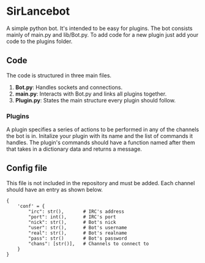 # SirLancebot

A simple python bot. It's intended to be easy for plugins.
The bot consists mainly of main.py and lib/Bot.py.
To add code for a new plugin just add your code to the plugins folder.

## Code

The code is structured in three main files.
1. **Bot.py**: Handles sockets and connections.
2. **main.py**: Interacts with Bot.py and links all plugins together.
3. **Plugin.py**: States the main structure every plugin should follow.

### Plugins
A plugin specifies a series of actions to be performed in any of the channels the bot is in.
Initalize your plugin with its name and the list of commands it handles. The plugin's commands should have a function named after them that takes in a dictionary data and returns a message.

## Config file

This file is not included in the repository and must be added. Each channel should have 
an entry as shown below. 

```
{
    'conf' = {
        "irc": str(),       # IRC's address
        "port": int(),      # IRC's port
        "nick": str(),      # Bot's nick
        "user": str(),      # Bot's username
        "real": str(),      # Bot's realname
        "pass": str()       # Bot's password
        "chans": [str()],   # Channels to connect to
    }
}
```
